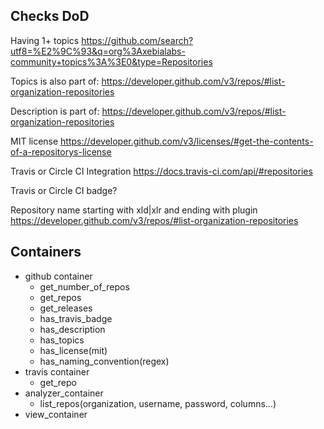 ## Checks DoD ##
Having 1+ topics
https://github.com/search?utf8=%E2%9C%93&q=org%3Axebialabs-community+topics%3A%3E0&type=Repositories

Topics is also part of:
https://developer.github.com/v3/repos/#list-organization-repositories

Description is part of:
https://developer.github.com/v3/repos/#list-organization-repositories

MIT license
https://developer.github.com/v3/licenses/#get-the-contents-of-a-repositorys-license

Travis or Circle CI Integration
https://docs.travis-ci.com/api/#repositories

Travis or Circle CI badge?

Repository name starting with xld|xlr and ending with plugin
https://developer.github.com/v3/repos/#list-organization-repositories

## Containers ##
+ github container
	+ get_number_of_repos
	+ get_repos
	+ get_releases
	+ has_travis_badge
	+ has_description
	+ has_topics
	+ has_license(mit)
	+ has_naming_convention(regex)
+ travis container
	+ get_repo
+ analyzer_container
	+ list_repos(organization, username, password, columns...)
+ view_container